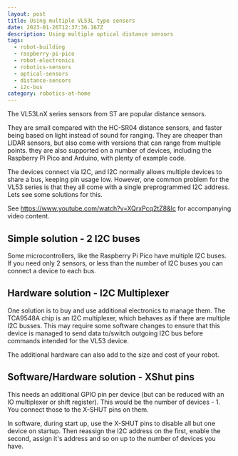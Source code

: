 ```yaml
---
layout: post
title: Using multiple VL53L type sensors
date: 2023-01-26T12:37:36.167Z
description: Using multiple optical distance sensors
tags:
  - robot-building
  - raspberry-pi-pico
  - robot-electronics
  - robotics-sensors
  - optical-sensors
  - distance-sensors
  - i2c-bus
category: robotics-at-home
---
```

The VL53LnX series sensors from ST are popular distance sensors. 

They are small compared with the HC-SR04 distance sensors, and faster being based on light instead of sound for ranging. They are cheaper than LIDAR sensors, but also come with versions that can range from multiple points. they are also supported on a number of devices, including the Raspberry Pi Pico and Arduino, with plenty of example code.

The devices connect via I2C, and I2C normally allows multiple devices to share a bus, keeping pin usage low. However, one common problem for the VL53 series is that they all come with a single preprogrammed I2C address. Lets see some solutions for this.

See  <https://www.youtube.com/watch?v=XQrxPcq2tZ8&lc> for accompanying video content.

## Simple solution - 2 I2C buses

Some microcontrollers, like the Raspberry Pi Pico have multiple I2C buses. If you need only 2 sensors, or less than the number of I2C buses you can connect a device to each bus.

## Hardware solution - I2C Multiplexer

One solution is to buy and use additional electronics to manage them. The TCA9548A chip is an I2C multiplexer, which behaves as if there are multiple I2C busses. This may require some software changes to ensure that this device is managed to send data to/switch outgoing I2C bus before commands intended for the VL53 device. 

The additional hardware can also add to the size and cost of your robot.

## Software/Hardware solution - XShut pins

This needs an additional GPIO pin per device (but can be reduced with an IO multiplexer or shift register). This would be the number of devices - 1. You connect those to the X-SHUT pins on them.

In software, during start up, use the X-SHUT pins to disable all but one device on startup. Then reassign the I2C address on the first, enable the second, assign it's address and so on up to the number of devices you have.